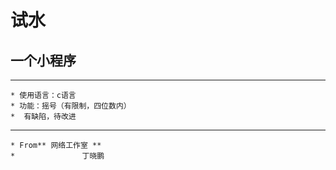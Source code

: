 # **试水**
## **一个小程序**
***
	* 使用语言：c语言
	* 功能：摇号（有限制，四位数内）
	*  有缺陷，待改进
***
	* From** 网络工作室 **
	*               丁晓鹏

